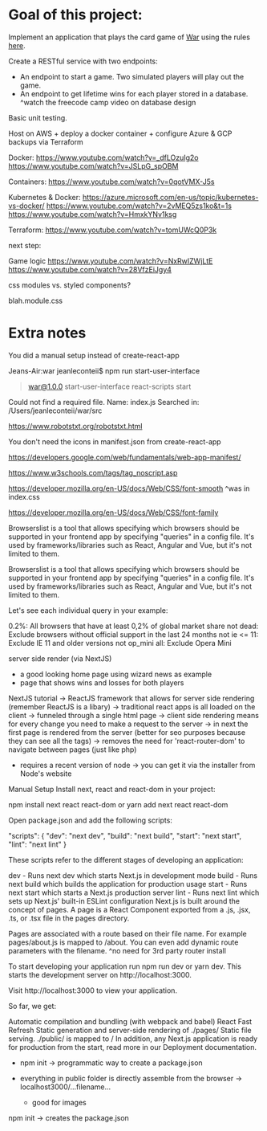 # Goal of this project:

Implement an application that plays the card game of [War](https://en.wikipedia.org/wiki/War_(card_game)) using the rules [here](https://bicyclecards.com/how-to-play/war/).

Create a RESTful service with two endpoints:
- An endpoint to start a game. Two simulated players will play out the game.
- An endpoint to get lifetime wins for each player stored in a database.
                                                                  ^watch the freecode camp video on database design

Basic unit testing.

Host on AWS + deploy a docker container + configure Azure & GCP backups via Terraform

Docker:
https://www.youtube.com/watch?v=_dfLOzuIg2o
https://www.youtube.com/watch?v=JSLpG_spOBM

Containers:
https://www.youtube.com/watch?v=0qotVMX-J5s

Kubernetes & Docker:
https://azure.microsoft.com/en-us/topic/kubernetes-vs-docker/
https://www.youtube.com/watch?v=2vMEQ5zs1ko&t=1s
https://www.youtube.com/watch?v=HmxkYNv1ksg

Terraform:
https://www.youtube.com/watch?v=tomUWcQ0P3k


next step:

Game logic
https://www.youtube.com/watch?v=NxRwIZWjLtE
https://www.youtube.com/watch?v=28VfzEiJgy4

css modules vs. styled components?

blah.module.css


# Extra notes

You did a manual setup instead of create-react-app

Jeans-Air:war jeanleconteii$ npm run start-user-interface

> war@1.0.0 start-user-interface
> react-scripts start

Could not find a required file.
  Name: index.js
  Searched in: /Users/jeanleconteii/war/src

https://www.robotstxt.org/robotstxt.html

You don't need the icons in manifest.json from create-react-app

https://developers.google.com/web/fundamentals/web-app-manifest/

https://www.w3schools.com/tags/tag_noscript.asp

https://developer.mozilla.org/en-US/docs/Web/CSS/font-smooth
^was in index.css

https://developer.mozilla.org/en-US/docs/Web/CSS/font-family


Browserslist is a tool that allows specifying which browsers should be supported in your frontend app by specifying "queries" in a config file. It's used by frameworks/libraries such as React, Angular and Vue, but it's not limited to them.

Browserslist is a tool that allows specifying which browsers should be supported in your frontend app by specifying "queries" in a config file. It's used by frameworks/libraries such as React, Angular and Vue, but it's not limited to them.

Let's see each individual query in your example:

0.2%: All browsers that have at least 0,2% of global market share
not dead: Exclude browsers without official support in the last 24 months
not ie <= 11: Exclude IE 11 and older versions
not op_mini all: Exclude Opera Mini


server side render (via NextJS)
  - a good looking home page using wizard news as example
  - page that shows wins and losses for both players

NextJS tutorial
-> ReactJS framework that allows for server side rendering (remember ReactJS is a libary)
-> traditional react apps is all loaded on the client -> funneled through a single html page
-> client side rendering means for every change you need to make a request to the server
-> in next the first page is rendered from the server (better for seo purposes because they can see all the tags)
-> removes the need for 'react-router-dom' to navigate between pages (just like php)

* requires a recent version of node -> you can get it via the installer from Node's website


Manual Setup
Install next, react and react-dom in your project:

npm install next react react-dom
or
yarn add next react react-dom

Open package.json and add the following scripts:

"scripts": {
  "dev": "next dev",
  "build": "next build",
  "start": "next start",
  "lint": "next lint"
}

These scripts refer to the different stages of developing an application:

dev - Runs next dev which starts Next.js in development mode
build - Runs next build which builds the application for production usage
start - Runs next start which starts a Next.js production server
lint - Runs next lint which sets up Next.js' built-in ESLint configuration
Next.js is built around the concept of pages. A page is a React Component exported from a .js, .jsx, .ts, or .tsx file in the pages directory.

Pages are associated with a route based on their file name. For example pages/about.js is mapped to /about. You can even add dynamic route parameters with the filename.
^no need for 3rd party router install

To start developing your application run npm run dev or yarn dev.
This starts the development server on http://localhost:3000.

Visit http://localhost:3000 to view your application.

So far, we get:

Automatic compilation and bundling (with webpack and babel)
React Fast Refresh
Static generation and server-side rendering of ./pages/
Static file serving. ./public/ is mapped to /
In addition, any Next.js application is ready for production from the start, read more in our Deployment documentation.

* npm init -> programmatic way to create a package.json

* everything in public folder is directly assemble from the browser -> localhost3000/...filename...
  * good for images

npm init -> creates the package.json
